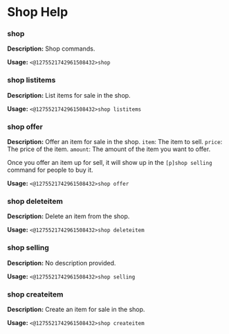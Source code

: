 # Shop Help

### shop

**Description:** Shop commands.

**Usage:** `<@1275521742961508432>shop`

### shop listitems

**Description:** List items for sale in the shop.

**Usage:** `<@1275521742961508432>shop listitems`

### shop offer

**Description:** Offer an item for sale in the shop.
`item`: The item to sell.
`price`: The price of the item.
`amount`: The amount of the item you want to offer.

Once you offer an item up for sell, it will show up in the `[p]shop selling` command for people to buy it.

**Usage:** `<@1275521742961508432>shop offer`

### shop deleteitem

**Description:** Delete an item from the shop.

**Usage:** `<@1275521742961508432>shop deleteitem`

### shop selling

**Description:** No description provided.

**Usage:** `<@1275521742961508432>shop selling`

### shop createitem

**Description:** Create an item for sale in the shop.

**Usage:** `<@1275521742961508432>shop createitem`

